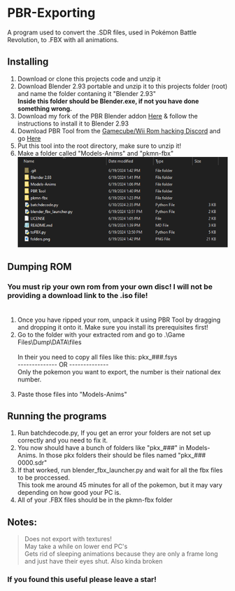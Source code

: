 # PBR-Exporting
A program used to convert the .SDR files, used in Pokémon Battle Revolution, to .FBX with all animations.

## Installing
1. Download or clone this projects code and unzip it
2. Download Blender 2.93 portable and unzip it to this projects folder (root) and name the folder contaning it "Blender 2.93" <br>
     **Inside this folder should be Blender.exe, if not you have done something wrong.** <br>
3. Download my fork of the PBR Blender addon [Here](https://github.com/Drizz1le/pbr-models-import-export) & follow the instructions to install it to Blender 2.93
4. Download PBR Tool from the [Gamecube/Wii Rom hacking Discord](https://discord.gg/BtgdmH95v6) and go [Here](https://discord.com/channels/753272785286987897/753273128628518993/753275580484681882)
5. Put this tool into the root directory, make sure to unzip it!
6. Make a folder called "Models-Anims" and "pkmn-fbx"
![Folder Layout](folders.png)


## Dumping ROM
### **You must rip your own rom from your own disc! I will not be providing a download link to the .iso file!**<br><br>
1. Once you have ripped your rom, unpack it using PBR Tool by dragging and dropping it onto it. Make sure you install its prerequisites first!<br>
2. Go to the folder with your extracted rom and go to .\Game Files\Dump\DATA\files<br><br>
In their you need to copy all files like this: pkx_###.fsys<br>
-------------- OR --------------<br>
Only the pokemon you want to export, the number is their national dex number.<br><br>
3. Paste those files into "Models-Anims"<br>

## Running the programs
1. Run batchdecode.py, If you get an error your folders are not set up correctly and you need to fix it.
2. You now should have a bunch of folders like "pkx_###" in Models-Anims. In those pkx folders their should be files named "pkx_### 0000.sdr"
3. If that worked, run blender_fbx_launcher.py and wait for all the fbx files to be proccessed. <br>
This took me around 45 minutes for all of the pokemon, but it may vary depending on how good your PC is.
4. All of your .FBX files should be in the pkmn-fbx folder

## Notes:
> Does not export with textures!<br>
> May take a while on lower end PC's<br>
> Gets rid of sleeping animations because they are only a frame long and just have their eyes shut. Also kinda broken

### If you found this useful please leave a star!
